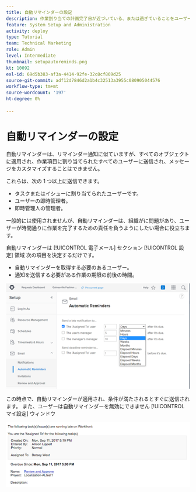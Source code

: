 ```yaml
---
title: 自動リマインダーの設定
description: 作業割り当ての計画完了日が近づいている、または過ぎていることをユーザーに通知する自動リマインダーを作成する方法を説明します。
feature: System Setup and Administration
activity: deploy
type: Tutorial
team: Technical Marketing
role: Admin
level: Intermediate
thumbnail: setupautoreminds.png
kt: 10092
exl-id: 69d5b383-af3a-4414-92fe-32c8cf869d25
source-git-commit: adf12d7846d2a1b4c32513a3955c080905044576
workflow-type: tm+mt
source-wordcount: '197'
ht-degree: 0%

---
```


<!---
this has the same content as the system administrator notification setup and mangement section of the email and inapp notificiations learning path
--->

# 自動リマインダーの設定

自動リマインダーは、リマインダー通知に似ていますが、すべてのオブジェクトに適用され、作業項目に割り当てられたすべてのユーザーに送信され、メッセージをカスタマイズすることはできません。

これらは、次の 1 つ以上に送信できます。

* タスクまたはイシューに割り当てられたユーザーです。
* ユーザーの即時管理者。
* 即時管理人の管理者。

一般的には使用されませんが、自動リマインダーは、組織がに問題があり、ユーザーが時間通りに作業を完了するための責任を負うようにしたい場合に役立ちます。

自動リマインダーは [!UICONTROL 電子メール] セクション [!UICONTROL 設定] 領域 次の項目を決定するだけです。

* 自動リマインダーを取得する必要のあるユーザー。
* 通知を送信する必要がある作業の期限の前後の時間。

![[!UICONTROL 自動リマインダー] ウィンドウイン [!UICONTROL 設定]](assets/admin-fund-automatic-reminders-1.png)

この時点で、自動リマインダーが適用され、条件が満たされるとすぐに送信されます。 また、ユーザーは自動リマインダーを無効にできません [!UICONTROL マイ設定] ウィンドウ

![[!UICONTROL 自動リマインダー] 電子メールメッセージ](assets/admin-fund-automatic-reminders-2.png)
